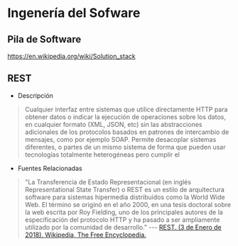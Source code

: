 # Ingenería del Sofware

## Pila de Software

https://en.wikipedia.org/wiki/Solution_stack

## REST 

- Descripción

> Cualquier interfaz entre sistemas que utilice directamente HTTP para obtener datos o indicar la ejecución de operaciones sobre los datos, en cualquier formato (XML, JSON, etc) sin las abstracciones adicionales de los protocolos basados en patrones de intercambio de mensajes, como por ejemplo SOAP. Permite desacoplar sistemas diferentes, o partes de un mismo sistema de forma que pueden usar tecnologías totalmente heterogéneas pero cumplir el


- Fuentes Relacionadas
> "La Transferencia de Estado Representacional (en inglés Representational State Transfer) o REST es un estilo de arquitectura software para sistemas hipermedia distribuidos como la World Wide Web. El término se originó en el año 2000, en una tesis doctoral sobre la web escrita por Roy Fielding, uno de los principales autores de la especificación del protocolo HTTP y ha pasado a ser ampliamente utilizado por la comunidad de desarrollo." --- [REST. (3 de Enero de 2018). Wikipedia, The Free Encyclopedia.](https://en.wikipedia.org/wiki/Representational_state_transfer)
